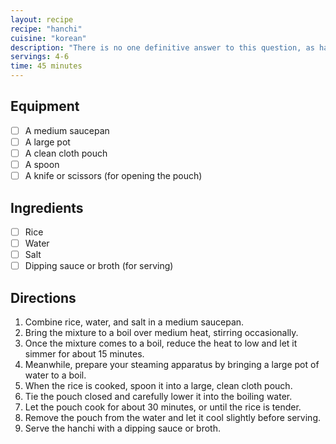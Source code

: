 ```yaml
---
layout: recipe
recipe: "hanchi"
cuisine: "korean"
description: "There is no one definitive answer to this question, as hanchi (한치) is a traditional Korean dish that can vary depending on the region and family recipe. In general, hanchi is a type of rice cake that is made by steaming rice and other ingredients inside a cloth pouch. The rice cake is then typically served with a dipping sauce or broth."
servings: 4-6
time: 45 minutes
---
```


## Equipment
- [ ] A medium saucepan
- [ ] A large pot
- [ ] A clean cloth pouch
- [ ] A spoon
- [ ] A knife or scissors (for opening the pouch)

## Ingredients
- [ ] Rice
- [ ] Water
- [ ] Salt
- [ ] Dipping sauce or broth (for serving)

## Directions
1. Combine rice, water, and salt in a medium saucepan.
2. Bring the mixture to a boil over medium heat, stirring occasionally.
3. Once the mixture comes to a boil, reduce the heat to low and let it simmer for about 15 minutes.
4. Meanwhile, prepare your steaming apparatus by bringing a large pot of water to a boil.
5. When the rice is cooked, spoon it into a large, clean cloth pouch.
6. Tie the pouch closed and carefully lower it into the boiling water.
7. Let the pouch cook for about 30 minutes, or until the rice is tender.
8. Remove the pouch from the water and let it cool slightly before serving.
9. Serve the hanchi with a dipping sauce or broth.
